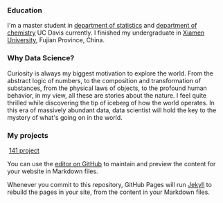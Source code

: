### Education
   I'm a master student in [department of statistics](https://www.stat.ucdavis.edu/) and [department of chemistry](http://chemistry.ucdavis.edu/)  UC Davis currently. I finished my undergraduate in [Xiamen University](http://www.xmu.edu.cn/en/), Fujian Province, China. 
### Why Data Science?
Curiosity is always my biggest motivation to explore the world. From the abstract logic of numbers, to the composition and transformation of substances, from the physical laws of objects, to the profound human behavior, in my view, all these are stories about the nature. I feel quite thrilled while discovering the tip of iceberg of how the world operates. In this era of massively abundant data, data scientist will hold the key to the mystery of what's going on in the world. 

### My projects
&nbsp;[141 project](xiao2mai.github.io/project.html)

You can use the [editor on GitHub](https://github.com/xiao2mai/xiao2mai.github.io/edit/master/README.md) to maintain and preview the content for your website in Markdown files.

Whenever you commit to this repository, GitHub Pages will run [Jekyll](https://jekyllrb.com/) to rebuild the pages in your site, from the content in your Markdown files.
